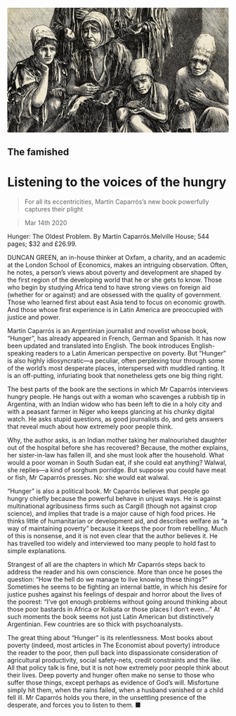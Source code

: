 ![](./images/20200314_BKP003.jpg)

## The famished

# Listening to the voices of the hungry

> For all its eccentricities, Martín Caparrós’s new book powerfully captures their plight

> Mar 14th 2020

Hunger: The Oldest Problem. By Martín Caparrós.Melville House; 544 pages; $32 and £26.99.

DUNCAN GREEN, an in-house thinker at Oxfam, a charity, and an academic at the London School of Economics, makes an intriguing observation. Often, he notes, a person’s views about poverty and development are shaped by the first region of the developing world that he or she gets to know. Those who begin by studying Africa tend to have strong views on foreign aid (whether for or against) and are obsessed with the quality of government. Those who learned first about east Asia tend to focus on economic growth. And those whose first experience is in Latin America are preoccupied with justice and power.

Martín Caparrós is an Argentinian journalist and novelist whose book, “Hunger”, has already appeared in French, German and Spanish. It has now been updated and translated into English. The book introduces English-speaking readers to a Latin American perspective on poverty. But “Hunger” is also highly idiosyncratic—a peculiar, often perplexing tour through some of the world’s most desperate places, interspersed with muddled ranting. It is an off-putting, infuriating book that nonetheless gets one big thing right.

The best parts of the book are the sections in which Mr Caparrós interviews hungry people. He hangs out with a woman who scavenges a rubbish tip in Argentina, with an Indian widow who has been left to die in a holy city and with a peasant farmer in Niger who keeps glancing at his chunky digital watch. He asks stupid questions, as good journalists do, and gets answers that reveal much about how extremely poor people think.

Why, the author asks, is an Indian mother taking her malnourished daughter out of the hospital before she has recovered? Because, the mother explains, her sister-in-law has fallen ill, and she must look after the household. What would a poor woman in South Sudan eat, if she could eat anything? Walwal, she replies—a kind of sorghum porridge. But suppose you could have meat or fish, Mr Caparrós presses. No: she would eat walwal.

“Hunger” is also a political book. Mr Caparrós believes that people go hungry chiefly because the powerful behave in unjust ways. He is against multinational agribusiness firms such as Cargill (though not against crop science), and implies that trade is a major cause of high food prices. He thinks little of humanitarian or development aid, and describes welfare as “a way of maintaining poverty” because it keeps the poor from rebelling. Much of this is nonsense, and it is not even clear that the author believes it. He has travelled too widely and interviewed too many people to hold fast to simple explanations.

Strangest of all are the chapters in which Mr Caparrós steps back to address the reader and his own conscience. More than once he poses the question: “How the hell do we manage to live knowing these things?” Sometimes he seems to be fighting an internal battle, in which his desire for justice pushes against his feelings of despair and horror about the lives of the poorest: “I’ve got enough problems without going around thinking about those poor bastards in Africa or Kolkata or those places I don’t even…” At such moments the book seems not just Latin American but distinctively Argentinian. Few countries are so thick with psychoanalysts.

The great thing about “Hunger” is its relentlessness. Most books about poverty (indeed, most articles in The Economist about poverty) introduce the reader to the poor, then pull back into dispassionate consideration of agricultural productivity, social safety-nets, credit constraints and the like. All that policy talk is fine, but it is not how extremely poor people think about their lives. Deep poverty and hunger often make no sense to those who suffer those things, except perhaps as evidence of God’s will. Misfortune simply hit them, when the rains failed, when a husband vanished or a child fell ill. Mr Caparrós holds you there, in the unsettling presence of the desperate, and forces you to listen to them. ■